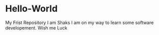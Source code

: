 # Hello-World
My Frist Repository
I am Shaks
I am on my way to learn some software developement.
Wish me Luck
